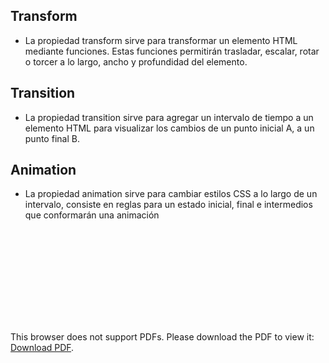 ## Transform
- La propiedad transform sirve para transformar un elemento HTML mediante funciones. Estas funciones permitirán trasladar, escalar, rotar o torcer a lo largo, ancho y profundidad del elemento.

## Transition
- La propiedad transition sirve para agregar un intervalo de tiempo a un elemento HTML para visualizar los cambios de un punto inicial A, a un punto final B.

## Animation
- La propiedad animation sirve para cambiar estilos CSS a lo largo de un intervalo, consiste en reglas para un estado inicial, final e intermedios que conformarán una animación

<object data="http://yoursite.com/the.pdf" type="application/pdf" width="700px" height="700px">
    <embed src="http://yoursite.com/the.pdf">
        <p>This browser does not support PDFs. Please download the PDF to view it: <a href="http://yoursite.com/the.pdf">Download PDF</a>.</p>
    </embed>
</object>